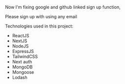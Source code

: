 Now I'm fixing google and github linked sign up function, 

Please sign up with using any email

Technologies used in this project:

*   ReactJS
*   NextJS
*   NodeJS
*   ExpressJS
*   TailwindCSS
*   Next auth
*   MongoDB
*   Mongoose
*   Lodash
